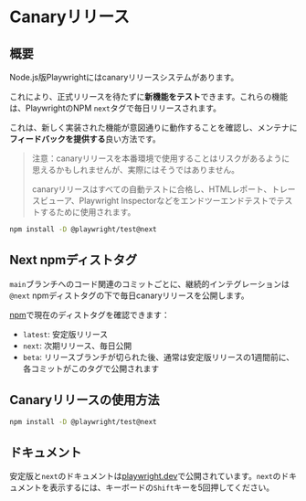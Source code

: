 # Canaryリリース

## 概要

Node.js版Playwrightにはcanaryリリースシステムがあります。

これにより、正式リリースを待たずに**新機能をテスト**できます。これらの機能は、PlaywrightのNPM `next`タグで毎日リリースされます。

これは、新しく実装された機能が意図通りに動作することを確認し、メンテナに**フィードバックを提供する**良い方法です。

> 注意：canaryリリースを本番環境で使用することはリスクがあるように思えるかもしれませんが、実際にはそうではありません。
> 
> canaryリリースはすべての自動テストに合格し、HTMLレポート、トレースビューア、Playwright Inspectorなどをエンドツーエンドテストでテストするために使用されます。

```bash
npm install -D @playwright/test@next
```

## Next npmディストタグ

`main`ブランチへのコード関連のコミットごとに、継続的インテグレーションは`@next` npmディストタグの下で毎日canaryリリースを公開します。

[npm](https://www.npmjs.com/package/@playwright/test?activeTab=versions)で現在のディストタグを確認できます：

* `latest`: 安定版リリース
* `next`: 次期リリース、毎日公開
* `beta`: リリースブランチが切られた後、通常は安定版リリースの1週間前に、各コミットがこのタグで公開されます

## Canaryリリースの使用方法

```bash
npm install -D @playwright/test@next
```

## ドキュメント

安定版と`next`のドキュメントは[playwright.dev](https://playwright.dev)で公開されています。`next`のドキュメントを表示するには、キーボードの`Shift`キーを5回押してください。